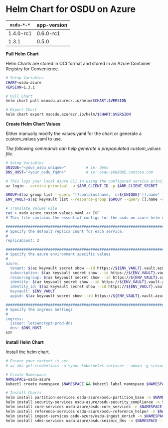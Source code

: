 # Helm Chart for OSDU on Azure

| `osdu-*-*`          | app-version  |
| ------------------- | ----------   |
| 1.4.0-rc1           | 0.6.0-rc1    |
| 1.3.1               | 0.5.0        |

__Pull Helm Chart__

Helm Charts are stored in OCI format and stored in an Azure Container Registry for Convenience.

```bash
# Setup Variables
CHART=osdu-azure
VERSION=1.3.1

# Pull Chart
helm chart pull msosdu.azurecr.io/helm/$CHART:$VERSION

# Export Chart
helm chart export msosdu.azurecr.io/helm/$CHART:$VERSION
```

__Create Helm Chart Values__

Either manually modify the values.yaml for the chart or generate a custom_values yaml to use.

_The following commands can help generate a prepopulated custom_values file._
```bash
# Setup Variables
UNIQUE="<your_osdu_unique>"         # ie: demo
DNS_HOST="<your_osdu_fqdn>"         # ie: osdu-$UNIQUE.contoso.com

# This logs your local Azure CLI in using the configured service principal.
az login --service-principal -u $ARM_CLIENT_ID -p $ARM_CLIENT_SECRET --tenant $ARM_TENANT_ID

GROUP=$(az group list --query "[?contains(name, 'cr${UNIQUE}')].name" -otsv)
ENV_VAULT=$(az keyvault list --resource-group $GROUP --query [].name -otsv)

# Translate Values File
cat > osdu_azure_custom_values.yaml << EOF
# This file contains the essential configs for the osdu on azure helm chart

################################################################################
# Specify the default replica count for each service.
#
replicaCount: 2

################################################################################
# Specify the azure environment specific values
#
azure:
  tenant: $(az keyvault secret show --id https://${ENV_VAULT}.vault.azure.net/secrets/tenant-id --query value -otsv)
  subscription: $(az keyvault secret show --id https://${ENV_VAULT}.vault.azure.net/secrets/subscription-id --query value -otsv)
  resourcegroup: $(az keyvault secret show --id https://${ENV_VAULT}.vault.azure.net/secrets/base-name-cr --query value -otsv)-rg
  identity: $(az keyvault secret show --id https://${ENV_VAULT}.vault.azure.net/secrets/base-name-cr --query value -otsv)-osdu-identity
  identity_id: $(az keyvault secret show --id https://${ENV_VAULT}.vault.azure.net/secrets/osdu-identity-id --query value -otsv)
  keyvault: $ENV_VAULT
  appid: $(az keyvault secret show --id https://${ENV_VAULT}.vault.azure.net/secrets/aad-client-id --query value -otsv)

################################################################################
# Specify the Ingress Settings
#
ingress:
  issuer: letsencrypt-prod-dns
  dns: $DNS_HOST
EOF
```


__Install Helm Chart__

Install the helm chart.

```bash
# Ensure your context is set.
# az aks get-credentials -n <your kubernetes service> --admin -g <resource group>

# Create Namespace
NAMESPACE=osdu-azure
kubectl create namespace $NAMESPACE && kubectl label namespace $NAMESPACE istio-injection=enabled

# Install Charts
helm install partition-services osdu-azure/osdu-partition_base -n $NAMESPACE -f osdu_azure_custom_values.yaml
helm install security-services osdu-azure/osdu-security_compliance -n $NAMESPACE -f osdu_azure_custom_values.yaml
helm install core-services osdu-azure/osdu-core_services -n $NAMESPACE -f osdu_azure_custom_values.yaml
helm install reference-services osdu-azure/osdu-reference_helper -n $NAMESPACE -f osdu_azure_custom_values.yaml
helm install ingest-services osdu-azure/osdu-ingest_enrich -n $NAMESPACE -f osdu_azure_custom_values.yaml
helm install sdms-services osdu-azure/osdu-seismic_dms -n $NAMESPACE -f osdu_azure_custom_values.yaml
```
